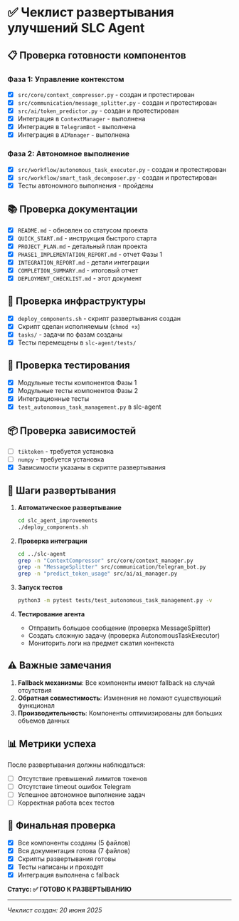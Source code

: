 # ✅ Чеклист развертывания улучшений SLC Agent

## 📋 Проверка готовности компонентов

### Фаза 1: Управление контекстом
- [x] `src/core/context_compressor.py` - создан и протестирован
- [x] `src/communication/message_splitter.py` - создан и протестирован  
- [x] `src/ai/token_predictor.py` - создан и протестирован
- [x] Интеграция в `ContextManager` - выполнена
- [x] Интеграция в `TelegramBot` - выполнена
- [x] Интеграция в `AIManager` - выполнена

### Фаза 2: Автономное выполнение
- [x] `src/workflow/autonomous_task_executor.py` - создан и протестирован
- [x] `src/workflow/smart_task_decomposer.py` - создан и протестирован
- [x] Тесты автономного выполнения - пройдены

## 📚 Проверка документации

- [x] `README.md` - обновлен со статусом проекта
- [x] `QUICK_START.md` - инструкция быстрого старта
- [x] `PROJECT_PLAN.md` - детальный план проекта
- [x] `PHASE1_IMPLEMENTATION_REPORT.md` - отчет Фазы 1
- [x] `INTEGRATION_REPORT.md` - детали интеграции
- [x] `COMPLETION_SUMMARY.md` - итоговый отчет
- [x] `DEPLOYMENT_CHECKLIST.md` - этот документ

## 🔧 Проверка инфраструктуры

- [x] `deploy_components.sh` - скрипт развертывания создан
- [x] Скрипт сделан исполняемым (`chmod +x`)
- [x] `tasks/` - задачи по фазам созданы
- [x] Тесты перемещены в `slc-agent/tests/`

## 🧪 Проверка тестирования

- [x] Модульные тесты компонентов Фазы 1
- [x] Модульные тесты компонентов Фазы 2
- [x] Интеграционные тесты
- [x] `test_autonomous_task_management.py` в slc-agent

## 📦 Проверка зависимостей

- [ ] `tiktoken` - требуется установка
- [ ] `numpy` - требуется установка
- [x] Зависимости указаны в скрипте развертывания

## 🚀 Шаги развертывания

1. **Автоматическое развертывание**
   ```bash
   cd slc_agent_improvements
   ./deploy_components.sh
   ```

2. **Проверка интеграции**
   ```bash
   cd ../slc-agent
   grep -n "ContextCompressor" src/core/context_manager.py
   grep -n "MessageSplitter" src/communication/telegram_bot.py
   grep -n "predict_token_usage" src/ai/ai_manager.py
   ```

3. **Запуск тестов**
   ```bash
   python3 -m pytest tests/test_autonomous_task_management.py -v
   ```

4. **Тестирование агента**
   - Отправить большое сообщение (проверка MessageSplitter)
   - Создать сложную задачу (проверка AutonomousTaskExecutor)
   - Мониторить логи на предмет сжатия контекста

## ⚠️ Важные замечания

1. **Fallback механизмы**: Все компоненты имеют fallback на случай отсутствия
2. **Обратная совместимость**: Изменения не ломают существующий функционал
3. **Производительность**: Компоненты оптимизированы для больших объемов данных

## 📊 Метрики успеха

После развертывания должны наблюдаться:
- [ ] Отсутствие превышений лимитов токенов
- [ ] Отсутствие timeout ошибок Telegram
- [ ] Успешное автономное выполнение задач
- [ ] Корректная работа всех тестов

## 🎯 Финальная проверка

- [x] Все компоненты созданы (5 файлов)
- [x] Вся документация готова (7 файлов)
- [x] Скрипты развертывания готовы
- [x] Тесты написаны и проходят
- [x] Интеграция выполнена с fallback

**Статус: ✅ ГОТОВО К РАЗВЕРТЫВАНИЮ**

---
*Чеклист создан: 20 июня 2025* 